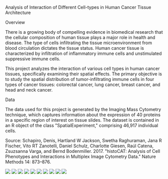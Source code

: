 Analysis of Interaction of Different Cell-types in Human Cancer Tissue Architecture

Overview

There is a growing body of compelling evidence in biomedical research that the cellular composition of human tissue plays a major role in health and disease. The type of cells infiltrating the tissue microenvironment from blood circulation dictates the tissue status. Human cancer tissue is characterized by infiltration of inflammatory immune cells and unstimulated suppressive immune cells.

This project analyzes the interaction of various cell types in human cancer tissues, specifically examining their spatial effects. The primary objective is to study the spatial distribution of tumor-infiltrating immune cells in four types of cancer tissues: colorectal cancer, lung cancer, breast cancer, and head and neck cancer.

Data

The data used for this project is generated by the Imaging Mass Cytometry technique, which captures information about the expression of 40 proteins in a specific region of interest on tissue slides. The dataset is contained in an R object of the class "SpatialExperiment," comprising 46,917 individual cells.

Source: Schapiro, Denis, Hartland W Jackson, Swetha Raghuraman, Jana R Fischer, Vito RT Zanotelli, Daniel Schulz, Charlotte Giesen, Raúl Catena, Zsuzsanna Varga, and Bernd Bodenmiller. 2017. "histoCAT: Analysis of Cell Phenotypes and Interactions in Multiplex Image Cytometry Data." Nature Methods 14: 873–876.


![](https://github.com/RamyGadalla/R_spatial_IMC_TissueCancer/blob/main/png/rmd.png-02.png)
![](https://github.com/RamyGadalla/R_spatial_IMC_TissueCancer/blob/main/png/rmd.png-03.png)
![](https://github.com/RamyGadalla/R_spatial_IMC_TissueCancer/blob/main/png/rmd.png-04.png)
![](https://github.com/RamyGadalla/R_spatial_IMC_TissueCancer/blob/main/png/rmd.png-05.png)
![](https://github.com/RamyGadalla/R_spatial_IMC_TissueCancer/blob/main/png/rmd.png-06.png)
![](https://github.com/RamyGadalla/R_spatial_IMC_TissueCancer/blob/main/png/rmd.png-07.png)
![](https://github.com/RamyGadalla/R_spatial_IMC_TissueCancer/blob/main/png/rmd.png-08.png)
![](https://github.com/RamyGadalla/R_spatial_IMC_TissueCancer/blob/main/png/rmd.png-09.png)
![](https://github.com/RamyGadalla/R_spatial_IMC_TissueCancer/blob/main/png/rmd.png-10.png)
![](https://github.com/RamyGadalla/R_spatial_IMC_TissueCancer/blob/main/png/rmd.png-11.png)
